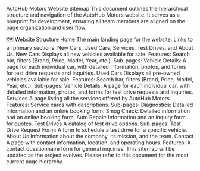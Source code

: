 AutoHub Motors Website Sitemap
This document outlines the hierarchical structure and navigation of the AutoHub Motors website. It serves as a blueprint for development, ensuring all team members are aligned on the page organization and user flow.

🗺️ Website Structure
Home
The main landing page for the website.
Links to all primary sections: New Cars, Used Cars, Services, Test Drives, and About Us.
New Cars
Displays all new vehicles available for sale.
Features: Search bar, filters (Brand, Price, Model, Year, etc.).
Sub-pages:
Vehicle Details: A page for each individual car, with detailed information, photos, and forms for test drive requests and inquiries.
Used Cars
Displays all pre-owned vehicles available for sale.
Features: Search bar, filters (Brand, Price, Model, Year, etc.).
Sub-pages:
Vehicle Details: A page for each individual car, with detailed information, photos, and forms for test drive requests and inquiries.
Services
A page listing all the services offered by AutoHub Motors.
Features: Service cards with descriptions.
Sub-pages:
Diagnostics: Detailed information and an online booking form.
Smog Check: Detailed information and an online booking form.
Auto Repair: Information and an inquiry form for quotes.
Test Drives
A catalog of test drive options.
Sub-pages:
Test Drive Request Form: A form to schedule a test drive for a specific vehicle.
About Us
Information about the company, its mission, and the team.
Contact
A page with contact information, location, and operating hours.
Features: A contact questionnaire form for general inquiries.
This sitemap will be updated as the project evolves. Please refer to this document for the most current page hierarchy.

